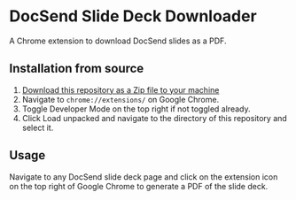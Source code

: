 # DocSend Slide Deck Downloader
A Chrome extension to download DocSend slides as a PDF.

## Installation from source

1. [Download this repository as a Zip file to your machine](https://github.com/fan-wen/DocSendDownloader/archive/refs/heads/master.zip)
2. Navigate to `chrome://extensions/` on Google Chrome.
3. Toggle Developer Mode on the top right if not toggled already.
4. Click Load unpacked and navigate to the directory of this repository and select it.

## Usage

Navigate to any DocSend slide deck page and click on the extension icon on the top right of Google Chrome to generate a PDF of the slide deck.
